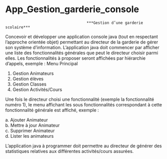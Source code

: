 # App_Gestion_garderie_console
        
                                        ***Gestion d’une garderie scolaire***
 
 Concevoir et développer une application console java (tout en respectant l’approche orientée objet) permettant au directeur de la garderie de gérer son système d’information.
 L’application java doit commencer par afficher une liste des fonctionnalités générales que peut le directeur choisir parmi elles.
 Les fonctionnalités à proposer seront affichées par hiérarchie d’appels, exemple : Menu Principal
1. Gestion Animateurs
2. Gestion élèves
3. Gestion Classes
4. Gestion Activités/Cours

Une fois le directeur choisi une fonctionnalité (exemple la fonctionnalité numéro 1), le menu affichant les sous fonctionnalités correspondant à cette fonctionnalité générale est affiché, exemple :

a. Ajouter Animateur   
b. Mettre à jour Animateur  
c. Supprimer Animateur   
d. Lister les animateurs

L’application java à programmer doit permettre au directeur de générer des statistiques relatives aux différentes activités/cours assurées.
